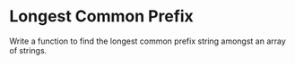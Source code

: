 # Longest Common Prefix 

Write a function to find the longest common prefix string amongst an array of
strings.
